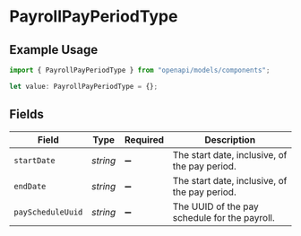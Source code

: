 # PayrollPayPeriodType

## Example Usage

```typescript
import { PayrollPayPeriodType } from "openapi/models/components";

let value: PayrollPayPeriodType = {};
```

## Fields

| Field                                         | Type                                          | Required                                      | Description                                   |
| --------------------------------------------- | --------------------------------------------- | --------------------------------------------- | --------------------------------------------- |
| `startDate`                                   | *string*                                      | :heavy_minus_sign:                            | The start date, inclusive, of the pay period. |
| `endDate`                                     | *string*                                      | :heavy_minus_sign:                            | The start date, inclusive, of the pay period. |
| `payScheduleUuid`                             | *string*                                      | :heavy_minus_sign:                            | The UUID of the pay schedule for the payroll. |